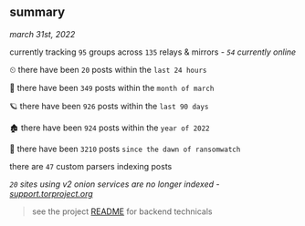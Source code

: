 
## summary
_march 31st, 2022_

currently tracking `95` groups across `135` relays & mirrors - _`54` currently online_

⏲ there have been `20` posts within the `last 24 hours`

🦈 there have been `349` posts within the `month of march`

🪐 there have been `926` posts within the `last 90 days`

🏚 there have been `924` posts within the `year of 2022`

🦕 there have been `3210` posts `since the dawn of ransomwatch`

there are `47` custom parsers indexing posts

_`20` sites using v2 onion services are no longer indexed - [support.torproject.org](https://support.torproject.org/onionservices/v2-deprecation/)_

> see the project [README](https://github.com/thetanz/ransomwatch#ransomwatch--) for backend technicals
